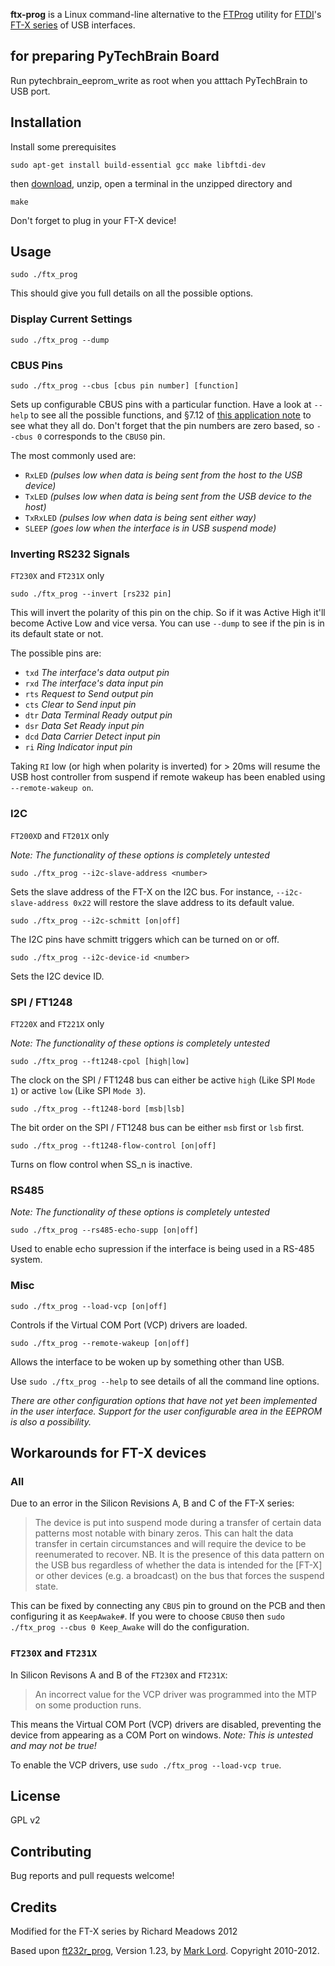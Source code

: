 **ftx-prog** is a Linux command-line alternative to the
[FTProg](http://www.ftdichip.com/Support/Utilities.htm#FT_Prog)
utility for [FTDI](http://www.ftdichip.com/)'s
[FT-X series](http://www.ftdichip.com/FT-X.htm) of USB interfaces.


## for preparing PyTechBrain Board

Run pytechbrain_eeprom_write as root when you atttach PyTechBrain to USB port.

## Installation

Install some prerequisites

```
sudo apt-get install build-essential gcc make libftdi-dev
```

then
[download](https://github.com/richardeoin/ftx-prog/archive/master.zip),
unzip, open a terminal in the unzipped directory and

```
make
```

Don't forget to plug in your FT-X device!

## Usage

```
sudo ./ftx_prog
```

This should give you full details on all the possible options.

### Display Current Settings

```
sudo ./ftx_prog --dump
```

### CBUS Pins

```
sudo ./ftx_prog --cbus [cbus pin number] [function]
```

Sets up configurable CBUS pins with a particular function. Have a look
at `--help` to see all the possible functions, and §7.12 of
[this application note](http://www.ftdichip.com/Support/Documents/AppNotes/AN_201_FT-X%20MTP%20Memory%20Configuration.pdf)
to see what they all do. Don't forget that the pin numbers are zero
based, so `--cbus 0` corresponds to the `CBUS0` pin.

The most commonly used are:

* `RxLED` *(pulses low when data is being sent from the host to the USB device)*
* `TxLED` *(pulses low when data is being sent from the USB device to the host)*
* `TxRxLED` *(pulses low when data is being sent either way)*
* `SLEEP` *(goes low when the interface is in USB suspend mode)*

### Inverting RS232 Signals
`FT230X` and `FT231X` only

```
sudo ./ftx_prog --invert [rs232 pin]
```

This will invert the polarity of this pin on the chip. So if it was
Active High it'll become Active Low and vice versa. You can use
`--dump` to see if the pin is in its default state or not.

The possible pins are:
* `txd` *The interface's data output pin*
* `rxd` *The interface's data input pin*
* `rts` *Request to Send output pin*
* `cts` *Clear to Send input pin*
* `dtr` *Data Terminal Ready output pin*
* `dsr` *Data Set Ready input pin*
* `dcd` *Data Carrier Detect input pin*
* `ri` *Ring Indicator input pin*

Taking `RI` low (or high when polarity is inverted) for > 20ms will
resume the USB host controller from suspend if remote wakeup has been
enabled using `--remote-wakeup on`.

### I2C
`FT200XD` and `FT201X` only

*Note: The functionality of these options is completely untested*

```
sudo ./ftx_prog --i2c-slave-address <number>
```

Sets the slave address of the FT-X on the I2C bus. For instance,
`--i2c-slave-address 0x22` will restore the slave address to its
default value.

```
sudo ./ftx_prog --i2c-schmitt [on|off]
```

The I2C pins have schmitt triggers which can be turned on or off.


```
sudo ./ftx_prog --i2c-device-id <number>
```

Sets the I2C device ID.

### SPI / FT1248
`FT220X` and `FT221X` only

*Note: The functionality of these options is completely untested*

```
sudo ./ftx_prog --ft1248-cpol [high|low]
```

The clock on the SPI / FT1248 bus can either be active `high` (Like
SPI `Mode 1`) or active `low` (Like SPI `Mode 3`).

```
sudo ./ftx_prog --ft1248-bord [msb|lsb]
```

The bit order on the SPI / FT1248 bus can be either `msb` first or `lsb` first.

```
sudo ./ftx_prog --ft1248-flow-control [on|off]
```

Turns on flow control when SS_n is inactive.

### RS485

*Note: The functionality of these options is completely untested*

```
sudo ./ftx_prog --rs485-echo-supp [on|off]
```

Used to enable echo supression if the interface is being used in a
RS-485 system.

### Misc

```
sudo ./ftx_prog --load-vcp [on|off]
```

Controls if the Virtual COM Port (VCP) drivers are loaded.

```
sudo ./ftx_prog --remote-wakeup [on|off]
```

Allows the interface to be woken up by something other than USB.

Use `sudo ./ftx_prog --help` to see details of all the command line options.

*There are other configuration options that have not yet been
 implemented in the user interface. Support for the user configurable
 area in the EEPROM is also a possibility.*

## Workarounds for FT-X devices

### All

Due to an error in the Silicon Revisions A, B and C of the FT-X series:

> The device is put into suspend mode during a transfer of certain
> data patterns most notable with binary zeros. This can halt the data
> transfer in certain circumstances and will require the device to be
> reenumerated to recover.  NB. It is the presence of this data
> pattern on the USB bus regardless of whether the data is intended
> for the [FT-X] or other devices (e.g. a broadcast) on the bus that
> forces the suspend state.

This can be fixed by connecting any `CBUS` pin to ground on the PCB
and then configuring it as `KeepAwake#`. If you were to choose `CBUS0`
then `sudo ./ftx_prog --cbus 0 Keep_Awake` will do the configuration.

### `FT230X` and `FT231X`

In Silicon Revisons A and B of the `FT230X` and `FT231X`:

> An incorrect value for the VCP driver was programmed into the MTP on some production runs.

This means the Virtual COM Port (VCP) drivers are disabled, preventing
the device from appearing as a COM Port on windows. *Note: This is
untested and may not be true!*

To enable the VCP drivers, use `sudo ./ftx_prog --load-vcp true`.

## License

GPL v2

## Contributing

Bug reports and pull requests welcome!

## Credits

Modified for the FT-X series by Richard Meadows 2012

Based upon [ft232r_prog](http://rtr.ca/ft232r/), Version 1.23, by
[Mark Lord](http://rtr.ca/). Copyright 2010-2012.
